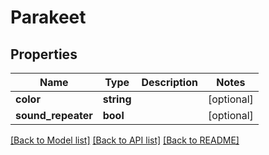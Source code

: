 # Parakeet

## Properties
Name | Type | Description | Notes
------------ | ------------- | ------------- | -------------
**color** | **string** |  | [optional] 
**sound_repeater** | **bool** |  | [optional] 

[[Back to Model list]](../README.md#documentation-for-models) [[Back to API list]](../README.md#documentation-for-api-endpoints) [[Back to README]](../README.md)

